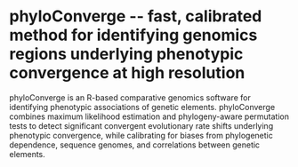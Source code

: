 # phyloConverge -- fast, calibrated method for identifying genomics regions underlying phenotypic convergence at high resolution

phyloConverge is an R-based comparative genomics software for identifying phenotypic associations of genetic elements.  phyloConverge combines maximum likelihood estimation and phylogeny-aware permutation tests to detect significant convergent evolutionary rate shifts underlying phenotypic convergence, while calibrating for biases from phylogenetic dependence, sequence genomes, and correlations between genetic elements. 
